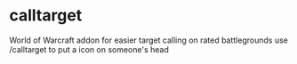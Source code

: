 # calltarget
World of Warcraft addon for easier target calling on rated battlegrounds
use /calltarget to put a icon on someone's head
